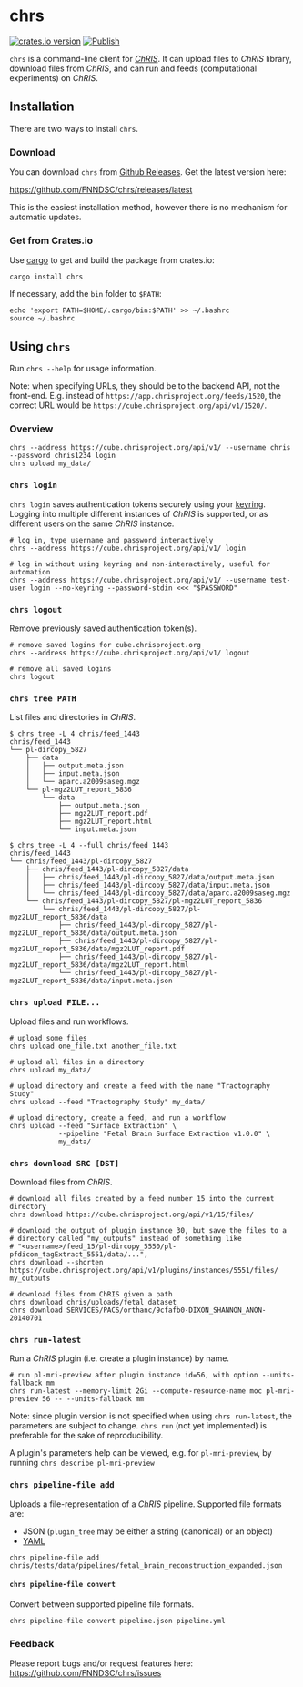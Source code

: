 # chrs

[![crates.io version](https://img.shields.io/crates/v/chrs?label=version)](https://crates.io/crates/chrs)
[![Publish](https://github.com/FNNDSC/chrs/actions/workflows/release.yml/badge.svg)](https://github.com/FNNDSC/chrs/actions/workflows/release.yml)

`chrs` is a command-line client for
[_ChRIS_](https://chrisproject.org).
It can upload files to _ChRIS_ library, download files from _ChRIS_,
and can run and feeds (computational experiments) on _ChRIS_.

## Installation

There are two ways to install `chrs`.

### Download

You can download `chrs` from
[Github Releases](https://github.com/FNNDSC/chrs/releases).
Get the latest version here:

https://github.com/FNNDSC/chrs/releases/latest

This is the easiest installation method, however there is no
mechanism for automatic updates.


### Get from Crates.io

Use [cargo](https://doc.rust-lang.org/cargo/) to get and build the
package from crates.io:

```shell
cargo install chrs
```

If necessary, add the `bin` folder to `$PATH`:

```shell
echo 'export PATH=$HOME/.cargo/bin:$PATH' >> ~/.bashrc
source ~/.bashrc
```

## Using `chrs`

Run `chrs --help` for usage information.

Note: when specifying URLs, they should be to the backend API, not the front-end.
E.g. instead of `https://app.chrisproject.org/feeds/1520`, the correct URL would
be `https://cube.chrisproject.org/api/v1/1520/`.

### Overview

```shell
chrs --address https://cube.chrisproject.org/api/v1/ --username chris --password chris1234 login
chrs upload my_data/
```

### `chrs login`

`chrs login` saves authentication tokens securely using your
[keyring](https://crates.io/crates/keyring). Logging into multiple
different instances of _ChRIS_ is supported, or as different users
on the same _ChRIS_ instance.

```shell
# log in, type username and password interactively
chrs --address https://cube.chrisproject.org/api/v1/ login

# log in without using keyring and non-interactively, useful for automation
chrs --address https://cube.chrisproject.org/api/v1/ --username test-user login --no-keyring --password-stdin <<< "$PASSWORD"
```

### `chrs logout`

Remove previously saved authentication token(s).

```shell
# remove saved logins for cube.chrisproject.org
chrs --address https://cube.chrisproject.org/api/v1/ logout

# remove all saved logins
chrs logout
```

### `chrs tree PATH`

List files and directories in _ChRIS_.

```shell
$ chrs tree -L 4 chris/feed_1443
chris/feed_1443
└── pl-dircopy_5827
    ├── data
    │   ├── output.meta.json
    │   ├── input.meta.json
    │   └── aparc.a2009saseg.mgz
    └── pl-mgz2LUT_report_5836
        └── data
            ├── output.meta.json
            ├── mgz2LUT_report.pdf
            ├── mgz2LUT_report.html
            └── input.meta.json

$ chrs tree -L 4 --full chris/feed_1443
chris/feed_1443
└── chris/feed_1443/pl-dircopy_5827
    ├── chris/feed_1443/pl-dircopy_5827/data
    │   ├── chris/feed_1443/pl-dircopy_5827/data/output.meta.json
    │   ├── chris/feed_1443/pl-dircopy_5827/data/input.meta.json
    │   └── chris/feed_1443/pl-dircopy_5827/data/aparc.a2009saseg.mgz
    └── chris/feed_1443/pl-dircopy_5827/pl-mgz2LUT_report_5836
        └── chris/feed_1443/pl-dircopy_5827/pl-mgz2LUT_report_5836/data
            ├── chris/feed_1443/pl-dircopy_5827/pl-mgz2LUT_report_5836/data/output.meta.json
            ├── chris/feed_1443/pl-dircopy_5827/pl-mgz2LUT_report_5836/data/mgz2LUT_report.pdf
            ├── chris/feed_1443/pl-dircopy_5827/pl-mgz2LUT_report_5836/data/mgz2LUT_report.html
            └── chris/feed_1443/pl-dircopy_5827/pl-mgz2LUT_report_5836/data/input.meta.json
```

### `chrs upload FILE...`

Upload files and run workflows.

```shell
# upload some files
chrs upload one_file.txt another_file.txt

# upload all files in a directory
chrs upload my_data/

# upload directory and create a feed with the name "Tractography Study"
chrs upload --feed "Tractography Study" my_data/

# upload directory, create a feed, and run a workflow
chrs upload --feed "Surface Extraction" \
            --pipeline "Fetal Brain Surface Extraction v1.0.0" \
            my_data/
```

### `chrs download SRC [DST]`

Download files from _ChRIS_.

```shell
# download all files created by a feed number 15 into the current directory
chrs download https://cube.chrisproject.org/api/v1/15/files/

# download the output of plugin instance 30, but save the files to a
# directory called "my_outputs" instead of something like
# "<username>/feed_15/pl-dircopy_5550/pl-pfdicom_tagExtract_5551/data/...",
chrs download --shorten https://cube.chrisproject.org/api/v1/plugins/instances/5551/files/ my_outputs

# download files from ChRIS given a path
chrs download chris/uploads/fetal_dataset
chrs download SERVICES/PACS/orthanc/9cfafb0-DIXON_SHANNON_ANON-20140701
```

### `chrs run-latest`

Run a _ChRIS_ plugin (i.e. create a plugin instance) by name.

```shell
# run pl-mri-preview after plugin instance id=56, with option --units-fallback mm
chrs run-latest --memory-limit 2Gi --compute-resource-name moc pl-mri-preview 56 -- --units-fallback mm
```

Note: since plugin version is not specified when using `chrs run-latest`,
the parameters are subject to change. `chrs run` (not yet implemented)
is preferable for the sake of reproducibility.

A plugin's parameters help can be viewed, e.g. for `pl-mri-preview`,
by running `chrs describe pl-mri-preview`

### `chrs pipeline-file add`

Uploads a file-representation of a _ChRIS_ pipeline.
Supported file formats are:

- JSON (`plugin_tree` may be either a string (canonical) or an object)
- [YAML](https://github.com/FNNDSC/CHRIS_docs/blob/master/specs/YAML_Pipelines.adoc)

```shell
chrs pipeline-file add chris/tests/data/pipelines/fetal_brain_reconstruction_expanded.json
```

#### `chrs pipeline-file convert`

Convert between supported pipeline file formats.

````shell
chrs pipeline-file convert pipeline.json pipeline.yml
````

### Feedback

Please report bugs and/or request features here:
https://github.com/FNNDSC/chrs/issues
